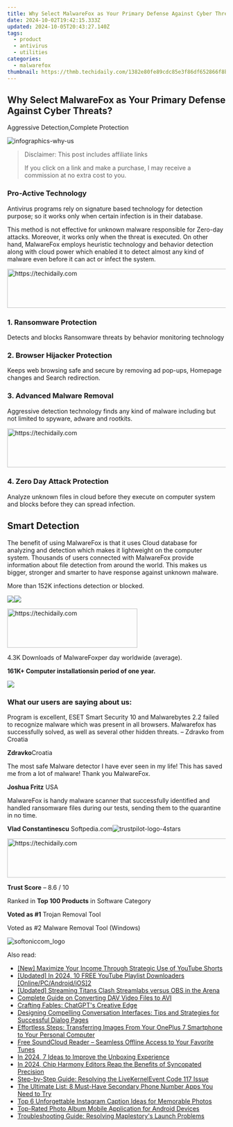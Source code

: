 ```yaml
---
title: Why Select MalwareFox as Your Primary Defense Against Cyber Threats?
date: 2024-10-02T19:42:15.333Z
updated: 2024-10-05T20:43:27.140Z
tags:
  - product
  - antivirus
  - utilities
categories:
  - malwarefox
thumbnail: https://thmb.techidaily.com/1382e80fe89cdc85e3f86df652866f8b806d3041c2bfdfcea85ed48c584b9f54.JPG
---
```


## Why Select MalwareFox as Your Primary Defense Against Cyber Threats?

Aggressive Detection,Complete Protection

![](https://malwarefox.com/wp-content/uploads/2018/04/infographics-why-us.jpg "infographics-why-us")

>  Disclaimer: This post includes affiliate links
>
>  If you click on a link and make a purchase, I may receive a commission at no extra cost to you.
>

### Pro-Active Technology

Antivirus programs rely on signature based technology for detection purpose; so it works only when certain infection is in their database. 

This method is not effective for unknown malware responsible for Zero-day attacks. Moreover, it works only when the threat is executed. On other hand, MalwareFox employs heuristic technology and behavior detection along with cloud power which enabled it to detect almost any kind of malware even before it can act or infect the system.

<!-- affiliate ads begin -->
<a href="https://aligracehair.sjv.io/c/5597632/1915810/19272" target="_top" id="1915810">
  <img src="//a.impactradius-go.com/display-ad/19272-1915810" border="0" alt="https://techidaily.com" width="728" height="90"/>
</a>
<img height="0" width="0" src="https://aligracehair.sjv.io/i/5597632/1915810/19272" style="position:absolute;visibility:hidden;" border="0" />
<!-- affiliate ads end -->

### 1\. Ransomware Protection

Detects and blocks Ransomware threats by behavior monitoring technology​

### 2\. Browser Hijacker Protection

Keeps web browsing safe and secure by removing ad pop-ups, Homepage changes and Search redirection.

### 3\. Advanced Malware Removal

Aggressive detection technology finds any kind of malware including but not limited to spyware, adware and rootkits.

<!-- affiliate ads begin -->
<a href="https://appsumo.8odi.net/c/5597632/2111965/7443" target="_top" id="2111965">
  <img src="//a.impactradius-go.com/display-ad/7443-2111965" border="0" alt="https://techidaily.com" width="728" height="90"/>
</a>
<img height="0" width="0" src="https://appsumo.8odi.net/i/5597632/2111965/7443" style="position:absolute;visibility:hidden;" border="0" />
<!-- affiliate ads end -->

### 4\. Zero Day Attack Protection

Analyze unknown files in cloud before they execute on computer system and blocks before they can spread infection.

## Smart Detection

The benefit of using MalwareFox is that it uses Cloud database for analyzing and detection which makes it lightweight on the computer system. Thousands of users connected with MalwareFox provide information about file detection from around the world. This makes us bigger, stronger and smarter to have response against unknown malware.

More than 152K infections detection or blocked.

![](https://malwarefox.com/wp-content/uploads/2018/01/virus-grey.png)![](https://malwarefox.com/wp-content/uploads/2018/01/43downloads.png)

<!-- affiliate ads begin -->
<a href="https://aligracehair.sjv.io/c/5597632/2080328/19272" target="_top" id="2080328">
  <img src="//a.impactradius-go.com/display-ad/19272-2080328" border="0" alt="https://techidaily.com" width="300" height="90"/>
</a>
<img height="0" width="0" src="https://aligracehair.sjv.io/i/5597632/2080328/19272" style="position:absolute;visibility:hidden;" border="0" />
<!-- affiliate ads end -->

4.3K Downloads of MalwareFoxper day worldwide (average).

**161K+ Computer installationsin period of one year.**

![](https://malwarefox.com/wp-content/uploads/2018/01/user-161.png)

### What our users are saying about us:

Program is excellent, ESET Smart Security 10 and Malwarebytes 2.2 failed to recognize malware which was present in all browsers. Malwarefox has successfully solved, as well as several other hidden threats. – Zdravko from Croatia

**Zdravko**Croatia

The most safe Malware detector I have ever seen in my life! This has saved me from a lot of malware! Thank you MalwareFox.

**Joshua Fritz** USA

MalwareFox is handy malware scanner that successfully identified and handled ransomware files during our tests, sending them to the quarantine in no time.

**Vlad Constantinescu** Softpedia.com![](https://www.malwarefox.com/wp-content/uploads/2019/03/trustpilot-logo-4stars.png "trustpilot-logo-4stars")

<!-- affiliate ads begin -->
<a href="https://ephamedtechinc.pxf.io/c/5597632/2136612/26400" target="_top" id="2136612">
  <img src="//a.impactradius-go.com/display-ad/26400-2136612" border="0" alt="https://techidaily.com" width="728" height="90"/>
</a>
<img height="0" width="0" src="https://ephamedtechinc.pxf.io/i/5597632/2136612/26400" style="position:absolute;visibility:hidden;" border="0" />
<!-- affiliate ads end -->

​**Trust Score** – 8.6 / 10

Ranked in **Top 100 Products** in Software Category

​**Voted as #1** Trojan Removal Tool

Voted as #2 Malware Removal Tool (Windows)

![](https://www.malwarefox.com/wp-content/uploads/2019/03/softoniccom_logo.png "softoniccom_logo")

<ins class="adsbygoogle"
     style="display:block"
     data-ad-format="autorelaxed"
     data-ad-client="ca-pub-7571918770474297"
     data-ad-slot="1223367746"></ins>

<ins class="adsbygoogle"
     style="display:block"
     data-ad-client="ca-pub-7571918770474297"
     data-ad-slot="8358498916"
     data-ad-format="auto"
     data-full-width-responsive="true"></ins>

<span class="atpl-alsoreadstyle">Also read:</span>
<div><ul>
<li><a href="https://youtube-sure.techidaily.com/aximize-your-income-through-strategic-use-of-youtube-shorts/"><u>[New] Maximize Your Income Through Strategic Use of YouTube Shorts</u></a></li>
<li><a href="https://facebook-video-share.techidaily.com/updated-in-2024-10-free-youtube-playlist-downloaders-onlinepcandroidios2/"><u>[Updated] In 2024, 10 FREE YouTube Playlist Downloaders [Online/PC/Android/iOS]2</u></a></li>
<li><a href="https://digital-screen-recording.techidaily.com/updated-streaming-titans-clash-streamlabs-versus-obs-in-the-arena/"><u>[Updated] Streaming Titans Clash Streamlabs versus OBS in the Arena</u></a></li>
<li><a href="https://fox-place.techidaily.com/complete-guide-on-converting-dav-video-files-to-avi/"><u>Complete Guide on Converting DAV Video Files to AVI</u></a></li>
<li><a href="https://tech-savvy.techidaily.com/crafting-fables-chatgpts-creative-edge/"><u>Crafting Fables: ChatGPT's Creative Edge</u></a></li>
<li><a href="https://fox-place.techidaily.com/designing-compelling-conversation-interfaces-tips-and-strategies-for-successful-dialog-pages/"><u>Designing Compelling Conversation Interfaces: Tips and Strategies for Successful Dialog Pages</u></a></li>
<li><a href="https://fox-place.techidaily.com/effortless-steps-transferring-images-from-your-oneplus-7-smartphone-to-your-personal-computer/"><u>Effortless Steps: Transferring Images From Your OnePlus 7 Smartphone to Your Personal Computer</u></a></li>
<li><a href="https://fox-place.techidaily.com/free-soundcloud-reader-seamless-offline-access-to-your-favorite-tunes/"><u>Free SoundCloud Reader – Seamless Offline Access to Your Favorite Tunes</u></a></li>
<li><a href="https://some-approaches.techidaily.com/in-2024-7-ideas-to-improve-the-unboxing-experience/"><u>In 2024, 7 Ideas to Improve the Unboxing Experience</u></a></li>
<li><a href="https://fox-boxes.techidaily.com/in-2024-chip-harmony-editors-reap-the-benefits-of-syncopated-precision/"><u>In 2024, Chip Harmony Editors Reap the Benefits of Syncopated Precision</u></a></li>
<li><a href="https://win-howtos.techidaily.com/step-by-step-guide-resolving-the-livekernelevent-code-117-issue/"><u>Step-by-Step Guide: Resolving the LiveKernelEvent Code 117 Issue</u></a></li>
<li><a href="https://tech-recovery.techidaily.com/the-ultimate-list-8-must-have-secondary-phone-number-apps-you-need-to-try/"><u>The Ultimate List: 8 Must-Have Secondary Phone Number Apps You Need to Try</u></a></li>
<li><a href="https://fox-place.techidaily.com/top-6-unforgettable-instagram-caption-ideas-for-memorable-photos/"><u>Top 6 Unforgettable Instagram Caption Ideas for Memorable Photos</u></a></li>
<li><a href="https://fox-place.techidaily.com/top-rated-photo-album-mobile-application-for-android-devices/"><u>Top-Rated Photo Album Mobile Application for Android Devices</u></a></li>
<li><a href="https://win-able.techidaily.com/troubleshooting-guide-resolving-maplestorys-launch-problems/"><u>Troubleshooting Guide: Resolving Maplestory's Launch Problems</u></a></li>
</ul></div>

